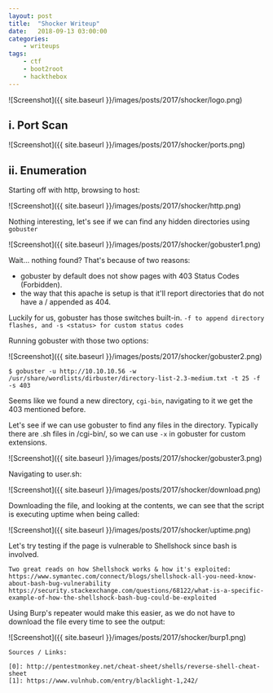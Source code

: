 ```yaml
---
layout: post
title:	"Shocker Writeup"
date:	2018-09-13 03:00:00
categories:
    - writeups
tags:
    - ctf
    - boot2root
    - hackthebox
---
```

<head>
	<title> Shocker Writeup | HackTheBox </title>
</head>
<title> Shocker Writeup </title>
![Screenshot]({{ site.baseurl }}/images/posts/2017/shocker/logo.png)

## i. Port Scan

![Screenshot]({{ site.baseurl }}/images/posts/2017/shocker/ports.png)

## ii. Enumeration

Starting off with http, browsing to host:

![Screenshot]({{ site.baseurl }}/images/posts/2017/shocker/http.png)

Nothing interesting, let's see if we can find any hidden directories using `gobuster`

![Screenshot]({{ site.baseurl }}/images/posts/2017/shocker/gobuster1.png)

Wait... nothing found? That's because of two reasons: 
- gobuster by default does not show pages with 403 Status Codes (Forbidden). 
- the way that this apache is setup is that it'll report directories that do not have a / appended as 404.

Luckily for us, gobuster has those switches built-in. `-f to append directory flashes, and -s <status> for custom status codes`

Running gobuster with those two options:

![Screenshot]({{ site.baseurl }}/images/posts/2017/shocker/gobuster2.png)

~~~
$ gobuster -u http://10.10.10.56 -w /usr/share/wordlists/dirbuster/directory-list-2.3-medium.txt -t 25 -f -s 403
~~~

Seems like we found a new directory, `cgi-bin`, navigating to it we get the 403 mentioned before.

Let's see if we can use gobuster to find any files in the directory. Typically there are .sh files in /cgi-bin/, so we can use `-x` in gobuster for custom extensions.

![Screenshot]({{ site.baseurl }}/images/posts/2017/shocker/gobuster3.png)

Navigating to user.sh:

![Screenshot]({{ site.baseurl }}/images/posts/2017/shocker/download.png)

Downloading the file, and looking at the contents, we can see that the script is executing uptime when being called:

![Screenshot]({{ site.baseurl }}/images/posts/2017/shocker/uptime.png)

Let's try testing if the page is vulnerable to Shellshock since bash is involved.

~~~
Two great reads on how Shellshock works & how it's exploited:
https://www.symantec.com/connect/blogs/shellshock-all-you-need-know-about-bash-bug-vulnerability
https://security.stackexchange.com/questions/68122/what-is-a-specific-example-of-how-the-shellshock-bash-bug-could-be-exploited
~~~

Using Burp's repeater would make this easier, as we do not have to download the file every time to see the output:

![Screenshot]({{ site.baseurl }}/images/posts/2017/shocker/burp1.png)










~~~
Sources / Links:

[0]: http://pentestmonkey.net/cheat-sheet/shells/reverse-shell-cheat-sheet
[1]: https://www.vulnhub.com/entry/blacklight-1,242/
~~~


